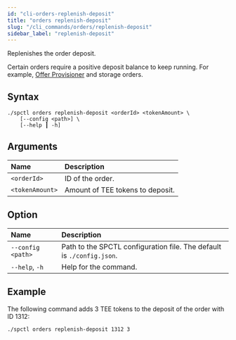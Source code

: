 ```yaml
---
id: "cli-orders-replenish-deposit"
title: "orders replenish-deposit"
slug: "/cli_commands/orders/replenish-deposit"
sidebar_label: "replenish-deposit"
---
```


Replenishes the order deposit.

Certain orders require a positive deposit balance to keep running. For example, [Offer Provisioner](/developers/cli_guides/providers_offers#step-5-run-offer-provisioner) and storage orders.

## Syntax

```
./spctl orders replenish-deposit <orderId> <tokenAmount> \
    [--config <path>] \
    [--help ┃ -h]
```

## Arguments

| **Name** | **Description** |
| :- | :- |
| `<orderId>` | ID of the order. |
| `<tokenAmount>` | Amount of TEE tokens to deposit. |

## Option

| **Name** | **Description** |
| :- | :- |
| `--config <path>` | Path to the SPCTL configuration file. The default is `./config.json`. |
| `--help`, `-h` | Help for the command. |

## Example

The following command adds 3 TEE tokens to the deposit of the order with ID 1312:

```
./spctl orders replenish-deposit 1312 3
```